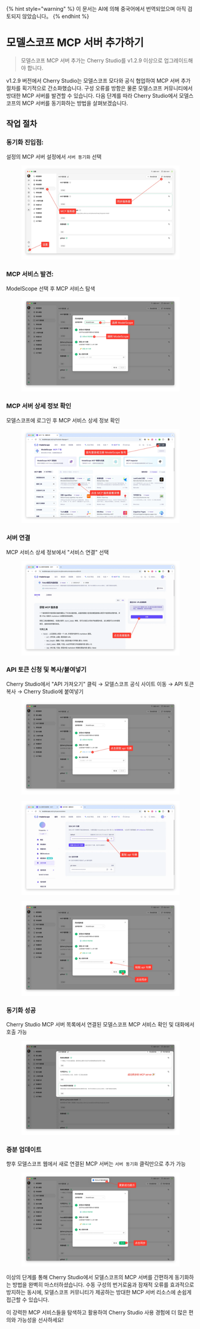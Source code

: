 
{% hint style="warning" %}
이 문서는 AI에 의해 중국어에서 번역되었으며 아직 검토되지 않았습니다。
{% endhint %}

# 모델스코프 MCP 서버 추가하기

> 모델스코프 MCP 서버 추가는 Cherry Studio를 v1.2.9 이상으로 업그레이드해야 합니다.

v1.2.9 버전에서 Cherry Studio는 모델스코프 모다와 공식 협업하여 MCP 서버 추가 절차를 획기적으로 간소화했습니다. 구성 오류를 방함은 물론 모델스코프 커뮤니티에서 방대한 MCP 서버를 발견할 수 있습니다. 다음 단계를 따라 Cherry Studio에서 모델스코프의 MCP 서버를 동기화하는 방법을 살펴보겠습니다.

## 작업 절차

### 동기화 진입점:
설정의 MCP 서버 설정에서 `서버 동기화` 선택

<figure><img src="../../.gitbook/assets/image (2).png" alt=""><figcaption></figcaption></figure>

### MCP 서비스 발견:
ModelScope 선택 후 MCP 서비스 탐색

<figure><img src="../../.gitbook/assets/image (1) (4).png" alt=""><figcaption></figcaption></figure>

### MCP 서버 상세 정보 확인
모델스코프에 로그인 후 MCP 서비스 상세 정보 확인

<figure><img src="../../.gitbook/assets/image (2) (6).png" alt=""><figcaption></figcaption></figure>

### 서버 연결
MCP 서비스 상세 정보에서 "서비스 연결" 선택

<figure><img src="../../.gitbook/assets/image (3).png" alt=""><figcaption></figcaption></figure>

### API 토큰 신청 및 복사/붙여넣기
Cherry Studio에서 "API 가져오기" 클릭 → 모델스코프 공식 사이트 이동 → API 토큰 복사 → Cherry Studio에 붙여넣기

<figure><img src="../../.gitbook/assets/image (4).png" alt=""><figcaption></figcaption></figure>

<figure><img src="../../.gitbook/assets/image (5).png" alt=""><figcaption></figcaption></figure>

<figure><img src="../../.gitbook/assets/image (6).png" alt=""><figcaption></figcaption></figure>

### 동기화 성공
Cherry Studio MCP 서버 목록에서 연결된 모델스코프 MCP 서비스 확인 및 대화에서 호출 가능

<figure><img src="../../.gitbook/assets/image (7).png" alt=""><figcaption></figcaption></figure>

### 증분 업데이트
향후 모델스코프 웹에서 새로 연결된 MCP 서버는 `서버 동기화` 클릭만으로 추가 가능

<figure><img src="../../.gitbook/assets/image (148).png" alt=""><figcaption></figcaption></figure>

이상의 단계를 통해 Cherry Studio에서 모델스코프의 MCP 서버를 간편하게 동기화하는 방법을 완벽히 마스터하셨습니다. 수동 구성의 번거로움과 잠재적 오류를 효과적으로 방지하는 동시에, 모델스코프 커뮤니티가 제공하는 방대한 MCP 서버 리소스에 손쉽게 접근할 수 있습니다.

이 강력한 MCP 서비스들을 탐색하고 활용하여 Cherry Studio 사용 경험에 더 많은 편의와 가능성을 선사하세요!